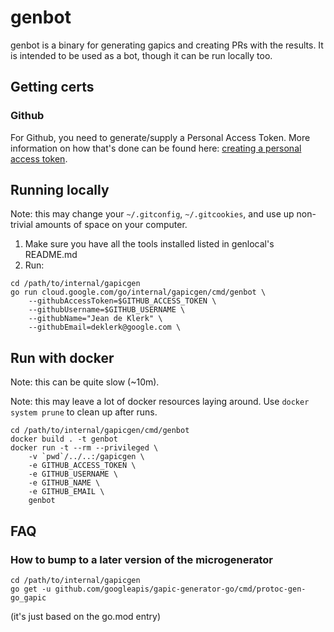 # genbot

genbot is a binary for generating gapics and creating PRs with the results.
It is intended to be used as a bot, though it can be run locally too.

## Getting certs

### Github

For Github, you need to generate/supply a Personal Access Token.  More
information on how that's done can be found here:
[creating a personal access token](https://help.github.com/en/github/authenticating-to-github/creating-a-personal-access-token-for-the-command-line).

## Running locally

Note: this may change your `~/.gitconfig`, `~/.gitcookies`, and use up
non-trivial amounts of space on your computer.

1. Make sure you have all the tools installed listed in genlocal's README.md
2. Run:

```shell
cd /path/to/internal/gapicgen
go run cloud.google.com/go/internal/gapicgen/cmd/genbot \
    --githubAccessToken=$GITHUB_ACCESS_TOKEN \
    --githubUsername=$GITHUB_USERNAME \
    --githubName="Jean de Klerk" \
    --githubEmail=deklerk@google.com \
```

## Run with docker

Note: this can be quite slow (~10m).

Note: this may leave a lot of docker resources laying around. Use
`docker system prune` to clean up after runs.

```shell
cd /path/to/internal/gapicgen/cmd/genbot
docker build . -t genbot
docker run -t --rm --privileged \
    -v `pwd`/../..:/gapicgen \
    -e GITHUB_ACCESS_TOKEN \
    -e GITHUB_USERNAME \
    -e GITHUB_NAME \
    -e GITHUB_EMAIL \
    genbot
```

## FAQ

### How to bump to a later version of the microgenerator

```shell
cd /path/to/internal/gapicgen
go get -u github.com/googleapis/gapic-generator-go/cmd/protoc-gen-go_gapic
```

(it's just based on the go.mod entry)
